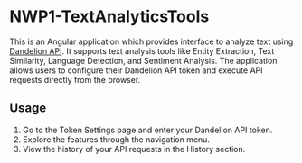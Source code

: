 # NWP1-TextAnalyticsTools
This is an Angular application which provides interface to analyze text using [Dandelion API](https://dandelion.eu/). It supports text analysis tools like Entity Extraction, Text Similarity, Language Detection, and Sentiment Analysis. The application allows users to configure their Dandelion API token and execute API requests directly from the browser.

## Usage
1. Go to the Token Settings page and enter your Dandelion API token.
2. Explore the features through the navigation menu.
3. View the history of your API requests in the History section.
